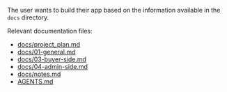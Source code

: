 The user wants to build their app based on the information available in the `docs` directory.

Relevant documentation files:

- [docs/project_plan.md](docs/project_plan.md)
- [docs/01-general.md](docs/01-general.md)
- [docs/03-buyer-side.md](docs/03-buyer-side.md)
- [docs/04-admin-side.md](docs/04-admin-side.md)
- [docs/notes.md](docs/notes.md)
- [AGENTS.md](AGENTS.md)
